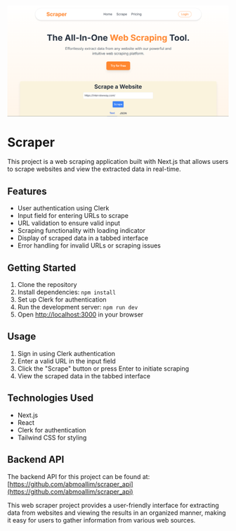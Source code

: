 ![Scraper](/olo.png)
# Scraper

This project is a web scraping application built with Next.js that allows users to scrape websites and view the extracted data in real-time.

## Features

- User authentication using Clerk
- Input field for entering URLs to scrape
- URL validation to ensure valid input
- Scraping functionality with loading indicator
- Display of scraped data in a tabbed interface
- Error handling for invalid URLs or scraping issues

## Getting Started

1. Clone the repository
2. Install dependencies: `npm install`
3. Set up Clerk for authentication
4. Run the development server: `npm run dev`
5. Open [http://localhost:3000](http://localhost:3000) in your browser

## Usage

1. Sign in using Clerk authentication
2. Enter a valid URL in the input field
3. Click the "Scrape" button or press Enter to initiate scraping
4. View the scraped data in the tabbed interface

## Technologies Used

- Next.js
- React
- Clerk for authentication
- Tailwind CSS for styling

## Backend API

The backend API for this project can be found at: [https://github.com/abmoallim/scraper_api](https://github.com/abmoallim/scraper_api)

This web scraper project provides a user-friendly interface for extracting data from websites and viewing the results in an organized manner, making it easy for users to gather information from various web sources.
